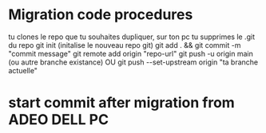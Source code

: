 # Migration code procedures
tu clones le repo que tu souhaites dupliquer, sur ton pc
tu supprimes le .git du repo
git init (initalise le nouveau repo git)
git add . && git commit -m "commit message" 
git remote add origin "repo-url"
git push -u origin main (ou autre branche existance) OU git push --set-upstream origin "ta branche actuelle"
# start commit after migration from ADEO DELL PC